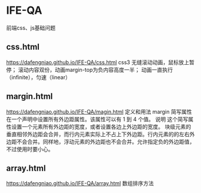 # IFE-QA
前端css、js基础问题

## css.html 
https://dafengniao.github.io/IFE-QA/css.html
css3 无缝滚动动画，鼠标放上暂停；
滚动内容双份，动画margin-top为负内容高度一半；
动画一直执行（infinite），匀速（linear）

## margin.html
https://dafengniao.github.io/IFE-QA/magin.html
定义和用法
margin 简写属性在一个声明中设置所有外边距属性。该属性可以有 1 到 4 个值。
说明
这个简写属性设置一个元素所有外边距的宽度，或者设置各边上外边距的宽度。
块级元素的垂直相邻外边距会合并，而行内元素实际上不占上下外边距。行内元素的的左右外边距不会合并。同样地，浮动元素的外边距也不会合并。允许指定负的外边距值，不过使用时要小心。

## array.html	
https://dafengniao.github.io/IFE-QA/array.html
数组排序方法
